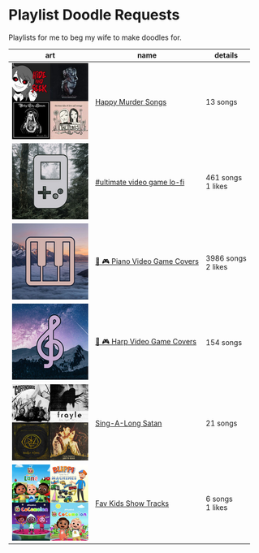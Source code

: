 # Playlist Doodle Requests

Playlists for me to beg my wife to make doodles for.

art|name|details
---|---|---
[![playlist thumbnail](../images/spotify/2nz4LbzYI4bXDHthWm6cQE.png)](spotify:playlist:2nz4LbzYI4bXDHthWm6cQE)|[Happy Murder Songs](https://open.spotify.com/playlist/2nz4LbzYI4bXDHthWm6cQE?si=oLpcIVoFQOaoZVQ6z_5efQ&pi=i6CCk13jS0-0w)|13 songs
[![playlist thumbnail](../images/spotify/5H33qeoCtEfYlWfct5La2N.png)](spotify:playlist:5H33qeoCtEfYlWfct5La2N)|[#ultimate video game lo-fi](https://open.spotify.com/playlist/5H33qeoCtEfYlWfct5La2N?si=4jnIYESsQQG2KtccqSlMqQ&pi=dhXSZn5oT2OyI)|461 songs<br/>1 likes
[![playlist thumbnail](../images/spotify/6X34Nq53CIJTHkuZ1E7lxL.png)](spotify:playlist:6X34Nq53CIJTHkuZ1E7lxL)|[🎹 🎮 Piano Video Game Covers](https://open.spotify.com/playlist/6X34Nq53CIJTHkuZ1E7lxL?si=3b0f40c68e5b43c0)|3986 songs<br/>2 likes
[![playlist thumbnail](../images/spotify/7LCAu2d0ZPLsGIbE0JJ33i.png)](spotify:playlist:7LCAu2d0ZPLsGIbE0JJ33i)|[🎼 🎮 Harp Video Game Covers](https://open.spotify.com/playlist/7LCAu2d0ZPLsGIbE0JJ33i?si=8fa78bf40aee4c9a)|154 songs
[![playlist thumbnail](../images/spotify/52uUZkLRXyjcR9MoprbBL6.png)](spotify:playlist:52uUZkLRXyjcR9MoprbBL6)|[Sing-A-Long Satan](https://open.spotify.com/playlist/52uUZkLRXyjcR9MoprbBL6?si=06dc56840d4b4181)|21 songs
[![playlist thumbnail](../images/spotify/3HY51jJzAPSykNdZp94IBY.png)](spotify:playlist:3HY51jJzAPSykNdZp94IBY)|[Fav Kids Show Tracks](https://open.spotify.com/playlist/3HY51jJzAPSykNdZp94IBY?si=67b7badada8b430f)|6 songs<br/>1 likes

